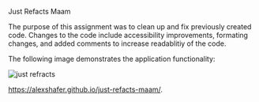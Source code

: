 Just Refacts Maam

The purpose of this assignment was to clean up and fix previously created code. Changes to the code include accessibility improvements, formating changes, and added comments to increase readablitiy of the code.

The following image demonstrates the application functionality:

![just refracts](.exampleScreenShop.png)

https://alexshafer.github.io/just-refacts-maam/.